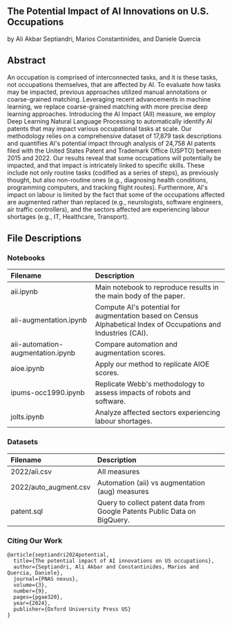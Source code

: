 The Potential Impact of AI Innovations on U.S. Occupations
---

by Ali Akbar Septiandri, Marios Constantinides, and Daniele Quercia

## Abstract

An occupation is comprised of interconnected tasks, and it is these tasks, not occupations themselves, that are affected by AI. To evaluate how tasks may be impacted, previous approaches utilized manual annotations or coarse-grained matching. Leveraging recent advancements in machine learning, we replace coarse-grained matching with more precise deep learning approaches. Introducing the AI Impact (AII) measure, we employ Deep Learning Natural Language Processing to automatically identify AI patents that may impact various occupational tasks at scale. Our methodology relies on a comprehensive dataset of 17,879 task descriptions and quantifies AI's potential impact through analysis of 24,758 AI patents filed with the United States Patent and Trademark Office (USPTO) between 2015 and 2022. Our results reveal that some occupations will potentially be impacted, and that impact is intricately linked to specific skills. These include not only routine tasks (codified as a series of steps), as previously thought, but also non-routine ones (e.g., diagnosing health conditions, programming computers, and tracking flight routes). Furthermore, AI's impact on labour is limited by the fact that some of the occupations affected are augmented rather than replaced (e.g., neurologists, software engineers, air traffic controllers), and the sectors affected are experiencing labour shortages (e.g., IT, Healthcare, Transport).

## File Descriptions

### Notebooks

| Filename                          | Description                                                                                                     |
|:----------------------------------|:----------------------------------------------------------------------------------------------------------------|
| aii.ipynb                         | Main notebook to reproduce results in the main body of the paper.                                               |
| aii-augmentation.ipynb            | Compute AI's potential for augmentation based on Census Alphabetical Index of Occupations and Industries (CAI). |
| aii-automation-augmentation.ipynb | Compare automation and augmentation scores.                                                                     |
| aioe.ipynb                        | Apply our method to replicate AIOE scores.                                                                      |
| ipums-occ1990.ipynb               | Replicate Webb's methodology to assess impacts of robots and software.                                          |
| jolts.ipynb                       | Analyze affected sectors experiencing labour shortages.                                                         |

### Datasets

| Filename              | Description                                                               |
|:----------------------|:--------------------------------------------------------------------------|
| 2022/aii.csv          | AII measures                                                              |
| 2022/auto_augment.csv | Automation (aii) vs augmentation (aug) measures                           |
| patent.sql            | Query to collect patent data from Google Patents Public Data on BigQuery. |

### Citing Our Work

```
@article{septiandri2024potential,
  title={The potential impact of AI innovations on US occupations},
  author={Septiandri, Ali Akbar and Constantinides, Marios and Quercia, Daniele},
  journal={PNAS nexus},
  volume={3},
  number={9},
  pages={pgae320},
  year={2024},
  publisher={Oxford University Press US}
}
```
